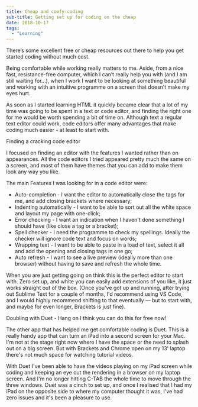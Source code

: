 ```yaml
---
title: Cheap and comfy-coding
sub-title: Getting set up for coding on the cheap
date: 2018-10-17
tags:
  - "Learning"
---
```


There’s some excellent free or cheap resources out there to help you get started coding without much cost.

Being comfortable while working really matters to me. Aside, from a nice fast, resistance-free computer, which I can’t really help you with (and I am still waiting for...), when I work I want to be looking at something beautiful and working with an intuitive programme on a screen that doesn’t make my eyes hurt.

As soon as I started learning HTML it quickly became clear that a lot of my time was going to be spent in a text or code editor, and finding the right one for me would be worth spending a bit of time on. Although text a regular text editor could work, code editors offer many advantages that make coding much easier - at least to start with.

Finding a cracking code editor

I focused on finding an editor with the features I wanted rather than on appearances. All the code editors I tried appeared pretty much the same on a screen, and most of them have themes that you can add to make them look any way you like.

The main Features I was looking for in a code editor were:

- Auto-completion - I want the editor to automatically close the tags for me, and add closing brackets where necessary;
- Indenting automatically - I want to be able to sort out all the white space and layout my page with one-click;
- Error checking - I want an indication when I haven't done something I should have (like close a tag or a bracket);
- Spell checker - I need the programme to check my spellings. Ideally the checker will ignore code text and focus on words;
- Wrapping text - I want to be able to paste in a load of text, select it all and add the opening and closing tags in one go;
- Auto refresh - I want to see a live preview (ideally more than one browser) without having to save and refresh the whole time.

When you are just getting going on think this is the perfect editor to start with. Zero set up, and white you can easily add extensions of you like, it just works straight out of the box. (Once you've got up and running, after trying out Sublime Text for a couple of months, I'd recommend using VS Code, and I would highly recommend shifting to that eventually — but to start with, and maybe for even longer, Brackets is just fine).

Doubling with Duet - Hang on I think you can do this for free now!

The other app that has helped me get comfortable coding is Duet. This is a really handy app that can turn an iPad into a second screen for your Mac. I'm not at the stage right now where I have the space or the need to splash out on a big screen. But with Brackets and Chrome open on my 13' laptop there's not much space for watching tutorial videos.

With Duet I've been able to have the videos playing on my iPad screen while coding and keeping an eye out the rendering in a browser on my laptop screen. And I'm no longer hitting C-TAB the whole time to move through the three windows. Duet was a cinch to set up, and once I realised that I had my iPad on the opposite side to where my computer thought it was, I've had zero issues and it's been a pleasure to use.
